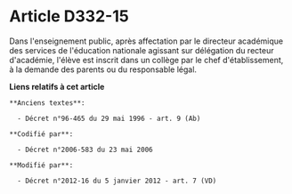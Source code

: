 # Article D332-15

Dans l'enseignement public, après affectation par     le directeur académique des services de l'éducation nationale agissant
sur délégation du recteur d'académie, l'élève est inscrit dans un collège par le chef d'établissement, à la demande des
parents ou du responsable légal.

**Liens relatifs à cet article**

	**Anciens textes**:

	  - Décret n°96-465 du 29 mai 1996 - art. 9 (Ab)

	**Codifié par**:

	  - Décret n°2006-583 du 23 mai 2006

	**Modifié par**:

	  - Décret n°2012-16 du 5 janvier 2012 - art. 7 (VD)
